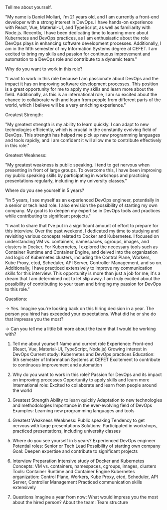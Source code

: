 Tell me about yourself.

"My name is Daniel Moliari, I'm 21 years old, and I am currently a front-end developer with a strong interest in DevOps. I have hands-on experience with React, Vue, Material-UI, and TypeScript, as well as familiarity with Node.js. Recently, I have been dedicating time to learning more about Kubernetes and DevOps practices, as I am enthusiastic about the role DevOps plays in enhancing software development processes. Additionally, I am in the fifth semester of my Information Systems degree at CEFET. I am excited to bring my skills and passion for continuous improvement and automation to a DevOps role and contribute to a dynamic team."


Why do you want to work in this role?

"I want to work in this role because I am passionate about DevOps and the impact it has on improving software development processes. This position is a great opportunity for me to apply my skills and learn more about the field. Additionally, as this is an international role, I am so excited about the chance to collaborate with and learn from people from different parts of the world, which I believe will be a very enriching experience."


Greatest Strength:

"My greatest strength is my ability to learn quickly. I can adapt to new technologies efficiently, which is crucial in the constantly evolving field of DevOps. This strength has helped me pick up new programming languages and tools rapidly, and I am confident it will allow me to contribute effectively in this role."


Greatest Weakness:

"My greatest weakness is public speaking. I tend to get nervous when presenting in front of large groups. To overcome this, I have been improving my public speaking skills by participating in workshops and practicing presentations regularly, including in my university classes."


Where do you see yourself in 5 years?

"In 5 years, I see myself as an experienced DevOps engineer, potentially in a senior or tech lead role. I also envision the possibility of starting my own company. My goal is to deepen my expertise in DevOps tools and practices while contributing to significant projects."


"I want to share that I’ve put in a significant amount of effort to prepare for this interview. Over the past weekend, I dedicated my time to studying and revisiting various concepts related to Docker and Kubernetes. I focused on understanding VM vs. containers, namespaces, cgroups, images, and clusters in Docker. For Kubernetes, I explored the necessary tools such as Container Runtime and Container Engine, and delved into the organization and logic of Kubernetes clusters, including the Control Plane, Workers, Kube Proxy, etcd, Scheduler, API Server, Controller Management, and so on. Additionally, I have practiced extensively to improve my communication skills for this interview. This opportunity is more than just a job for me; it's a dream that I am determined not to let slip away. I am truly excited about the possibility of contributing to your team and bringing my passion for DevOps to this role."



Questions:

-> Yes. Imagine you're looking back on this hiring decision in a year. The person you hired has exceeded your expectations. What did he or she do that impresse you the most?


-> Can you tell me a little bit more about the team that I would be working with?


1. Tell me about yourself
Name and current role
Experience: Front-end (React, Vue, Material-UI, TypeScript, Node.js)
Growing interest in DevOps
Current study: Kubernetes and DevOps practices
Education: 5th semester of Information Systems at CEFET
Excitement to contribute to continuous improvement and automation

2. Why do you want to work in this role?
Passion for DevOps and its impact on improving processes
Opportunity to apply skills and learn more
International role: Excited to collaborate and learn from people around the world

3. Greatest Strength
Ability to learn quickly
Adaptation to new technologies and methodologies
Importance in the ever-evolving field of DevOps
Examples: Learning new programming languages and tools

4. Greatest Weakness
Weakness: Public speaking
Tendency to get nervous with large presentations
Solutions: Participated in workshops, practiced presentations, including university classes

5. Where do you see yourself in 5 years?
Experienced DevOps engineer
Potential roles: Senior or Tech Lead
Possibility of starting own company
Goal: Deepen expertise and contribute to significant projects

6. Interview Preparation
Intensive study of Docker and Kubernetes
Concepts: VM vs. containers, namespaces, cgroups, images, clusters
Tools: Container Runtime and Container Engine
Kubernetes organization: Control Plane, Workers, Kube Proxy, etcd, Scheduler, API Server, Controller Management
Practiced communication skills extensively

7. Questions
Imagine a year from now:
What would impress you the most about the hired person?
About the team:
Team structure